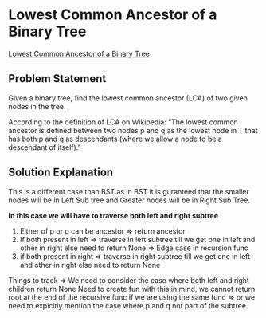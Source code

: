 # Lowest Common Ancestor of a Binary Tree
[Lowest Common Ancestor of a Binary Tree](https://leetcode.com/problems/lowest-common-ancestor-of-a-binary-tree/description/)

## Problem Statement

Given a binary tree, find the lowest common ancestor (LCA) of two given nodes in the tree.

According to the definition of LCA on Wikipedia: “The lowest common ancestor is defined between two nodes p and q as the lowest node in T that has both p and q as descendants (where we allow a node to be a descendant of itself).”

## Solution Explanation

This is a different case than BST as in BST it is guranteed that the smaller nodes will be in Left Sub tree and Greater nodes will be in Right Sub Tree.

**In this case we will have to traverse both left and right subtree**

1) Either of p or q can be ancestor => return ancestor
2) if both present in left => traverse in left subtree till we get one in left and other in right else need to return None => Edge case in recursion func
3) if both present in right => traverse in right subtree till we get one in left and other in right else need to return None

Things to track => We need to consider the case where both left and right children return None
Need to create fun with this in mind, we cannot return root at the end of the recursive func if we are using the same func
    => or we need to expicitly mention the case where p and q not part of the subtree
